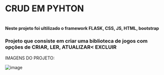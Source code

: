 <h1> CRUD EM PYHTON <h1/> 


#### Neste projeto  foi ultilizado o framework FLASK, CSS, JS, HTML, bootstrap <h4>


### Projeto que consiste em criar uma biblioteca de jogos com opções de CRIAR, LER, ATUALIZAR< EXCLUIR




IMAGENS DO PROJETO:

![image](https://user-images.githubusercontent.com/93886830/229910030-808840d5-cb3a-4b34-8121-f752dfe505e2.png)
